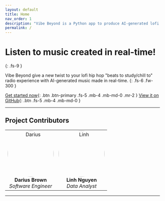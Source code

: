 ```yaml
---
layout: default
title: Home
nav_order: 1
description: "Vibe Beyond is a Python app to produce AI-generated lofi hip hop."
permalink: /
---
```


# Listen to music created in real-time!
{: .fs-9 }

Vibe Beyond give a new twist to your lofi hip hop "beats to study/chill to" radio experience with AI-generated music made in real-time.
{: .fs-6 .fw-300 }

[Get started now](getting-started.md){: .btn .btn-primary .fs-5 .mb-4 .mb-md-0 .mr-2 }
[View it on GitHub][repo]{: .btn .fs-5 .mb-4 .mb-md-0 }

---

## Project Contributors

<div align="center" id="readme-top">
<table>
  <tr>
    <td align="center">
        <img src="https://avatars.githubusercontent.com/u/33665856?v=4" alt="Darius" style="border-radius: 50%; height: 150px">
        <br>
        <b>Darius Brown</b>
        <br>
        <i>Software Engineer</i>
    </td>
    <td align="center">
        <img src="https://media.licdn.com/dms/image/C4D03AQE68UwT4ap1wA/profile-displayphoto-shrink_400_400/0/1619194026841?e=1696464000&v=beta&t=XPKZ4siOC0QAnXj_nV_8rYkg_SovzyJEFIKn1K4Uv5o" alt="Linh" style="border-radius: 50%; height: 150px">
        <br>
        <b>Linh Nguyen</b>
        <br>
        <i>Data Analyst</i>
    </td>
  </tr>
</table>
</div>

----

[repo]: https://github.com/dariustb/VibeBeyond
[docs]: https://dariustb.github.io/VibeBeyond/

[portfolio]: https://dariusbrown.dev/
